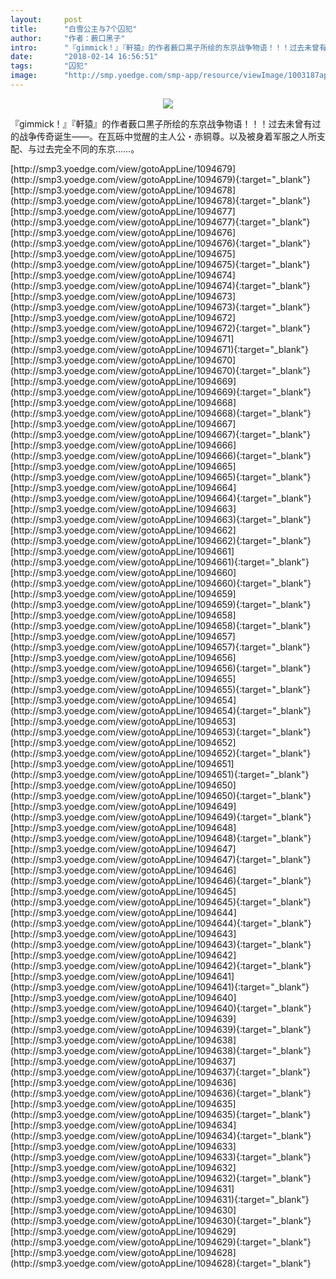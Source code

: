 ```yaml
---
layout:     post
title:      "白雪公主与7个囚犯"
author:     "作者：薮口黑子"
intro:      "『gimmick！』『軒猿』的作者薮口黒子所绘的东京战争物语！！！过去未曾有过的战争传奇诞生——。在瓦砾中觉醒的主人公・赤铜尊。以及被身着军服之人所支配、与过去完全不同的东京……。"
date:       "2018-02-14 16:56:51"
tags:       "囚犯"
image:      "http://smp.yoedge.com/smp-app/resource/viewImage/1003187appline.png"
---
```

<div style="text-align: center">
<p><img src="http://smp.yoedge.com/smp-app/resource/viewImage/1003187appline.png"/></p>
</div>
<p class="post-meta">
<span>『gimmick！』『軒猿』的作者薮口黒子所绘的东京战争物语！！！过去未曾有过的战争传奇诞生——。在瓦砾中觉醒的主人公・赤铜尊。以及被身着军服之人所支配、与过去完全不同的东京……。</span>
</p>
[http://smp3.yoedge.com/view/gotoAppLine/1094679](http://smp3.yoedge.com/view/gotoAppLine/1094679){:target="_blank"}
[http://smp3.yoedge.com/view/gotoAppLine/1094678](http://smp3.yoedge.com/view/gotoAppLine/1094678){:target="_blank"}
[http://smp3.yoedge.com/view/gotoAppLine/1094677](http://smp3.yoedge.com/view/gotoAppLine/1094677){:target="_blank"}
[http://smp3.yoedge.com/view/gotoAppLine/1094676](http://smp3.yoedge.com/view/gotoAppLine/1094676){:target="_blank"}
[http://smp3.yoedge.com/view/gotoAppLine/1094675](http://smp3.yoedge.com/view/gotoAppLine/1094675){:target="_blank"}
[http://smp3.yoedge.com/view/gotoAppLine/1094674](http://smp3.yoedge.com/view/gotoAppLine/1094674){:target="_blank"}
[http://smp3.yoedge.com/view/gotoAppLine/1094673](http://smp3.yoedge.com/view/gotoAppLine/1094673){:target="_blank"}
[http://smp3.yoedge.com/view/gotoAppLine/1094672](http://smp3.yoedge.com/view/gotoAppLine/1094672){:target="_blank"}
[http://smp3.yoedge.com/view/gotoAppLine/1094671](http://smp3.yoedge.com/view/gotoAppLine/1094671){:target="_blank"}
[http://smp3.yoedge.com/view/gotoAppLine/1094670](http://smp3.yoedge.com/view/gotoAppLine/1094670){:target="_blank"}
[http://smp3.yoedge.com/view/gotoAppLine/1094669](http://smp3.yoedge.com/view/gotoAppLine/1094669){:target="_blank"}
[http://smp3.yoedge.com/view/gotoAppLine/1094668](http://smp3.yoedge.com/view/gotoAppLine/1094668){:target="_blank"}
[http://smp3.yoedge.com/view/gotoAppLine/1094667](http://smp3.yoedge.com/view/gotoAppLine/1094667){:target="_blank"}
[http://smp3.yoedge.com/view/gotoAppLine/1094666](http://smp3.yoedge.com/view/gotoAppLine/1094666){:target="_blank"}
[http://smp3.yoedge.com/view/gotoAppLine/1094665](http://smp3.yoedge.com/view/gotoAppLine/1094665){:target="_blank"}
[http://smp3.yoedge.com/view/gotoAppLine/1094664](http://smp3.yoedge.com/view/gotoAppLine/1094664){:target="_blank"}
[http://smp3.yoedge.com/view/gotoAppLine/1094663](http://smp3.yoedge.com/view/gotoAppLine/1094663){:target="_blank"}
[http://smp3.yoedge.com/view/gotoAppLine/1094662](http://smp3.yoedge.com/view/gotoAppLine/1094662){:target="_blank"}
[http://smp3.yoedge.com/view/gotoAppLine/1094661](http://smp3.yoedge.com/view/gotoAppLine/1094661){:target="_blank"}
[http://smp3.yoedge.com/view/gotoAppLine/1094660](http://smp3.yoedge.com/view/gotoAppLine/1094660){:target="_blank"}
[http://smp3.yoedge.com/view/gotoAppLine/1094659](http://smp3.yoedge.com/view/gotoAppLine/1094659){:target="_blank"}
[http://smp3.yoedge.com/view/gotoAppLine/1094658](http://smp3.yoedge.com/view/gotoAppLine/1094658){:target="_blank"}
[http://smp3.yoedge.com/view/gotoAppLine/1094657](http://smp3.yoedge.com/view/gotoAppLine/1094657){:target="_blank"}
[http://smp3.yoedge.com/view/gotoAppLine/1094656](http://smp3.yoedge.com/view/gotoAppLine/1094656){:target="_blank"}
[http://smp3.yoedge.com/view/gotoAppLine/1094655](http://smp3.yoedge.com/view/gotoAppLine/1094655){:target="_blank"}
[http://smp3.yoedge.com/view/gotoAppLine/1094654](http://smp3.yoedge.com/view/gotoAppLine/1094654){:target="_blank"}
[http://smp3.yoedge.com/view/gotoAppLine/1094653](http://smp3.yoedge.com/view/gotoAppLine/1094653){:target="_blank"}
[http://smp3.yoedge.com/view/gotoAppLine/1094652](http://smp3.yoedge.com/view/gotoAppLine/1094652){:target="_blank"}
[http://smp3.yoedge.com/view/gotoAppLine/1094651](http://smp3.yoedge.com/view/gotoAppLine/1094651){:target="_blank"}
[http://smp3.yoedge.com/view/gotoAppLine/1094650](http://smp3.yoedge.com/view/gotoAppLine/1094650){:target="_blank"}
[http://smp3.yoedge.com/view/gotoAppLine/1094649](http://smp3.yoedge.com/view/gotoAppLine/1094649){:target="_blank"}
[http://smp3.yoedge.com/view/gotoAppLine/1094648](http://smp3.yoedge.com/view/gotoAppLine/1094648){:target="_blank"}
[http://smp3.yoedge.com/view/gotoAppLine/1094647](http://smp3.yoedge.com/view/gotoAppLine/1094647){:target="_blank"}
[http://smp3.yoedge.com/view/gotoAppLine/1094646](http://smp3.yoedge.com/view/gotoAppLine/1094646){:target="_blank"}
[http://smp3.yoedge.com/view/gotoAppLine/1094645](http://smp3.yoedge.com/view/gotoAppLine/1094645){:target="_blank"}
[http://smp3.yoedge.com/view/gotoAppLine/1094644](http://smp3.yoedge.com/view/gotoAppLine/1094644){:target="_blank"}
[http://smp3.yoedge.com/view/gotoAppLine/1094643](http://smp3.yoedge.com/view/gotoAppLine/1094643){:target="_blank"}
[http://smp3.yoedge.com/view/gotoAppLine/1094642](http://smp3.yoedge.com/view/gotoAppLine/1094642){:target="_blank"}
[http://smp3.yoedge.com/view/gotoAppLine/1094641](http://smp3.yoedge.com/view/gotoAppLine/1094641){:target="_blank"}
[http://smp3.yoedge.com/view/gotoAppLine/1094640](http://smp3.yoedge.com/view/gotoAppLine/1094640){:target="_blank"}
[http://smp3.yoedge.com/view/gotoAppLine/1094639](http://smp3.yoedge.com/view/gotoAppLine/1094639){:target="_blank"}
[http://smp3.yoedge.com/view/gotoAppLine/1094638](http://smp3.yoedge.com/view/gotoAppLine/1094638){:target="_blank"}
[http://smp3.yoedge.com/view/gotoAppLine/1094637](http://smp3.yoedge.com/view/gotoAppLine/1094637){:target="_blank"}
[http://smp3.yoedge.com/view/gotoAppLine/1094636](http://smp3.yoedge.com/view/gotoAppLine/1094636){:target="_blank"}
[http://smp3.yoedge.com/view/gotoAppLine/1094635](http://smp3.yoedge.com/view/gotoAppLine/1094635){:target="_blank"}
[http://smp3.yoedge.com/view/gotoAppLine/1094634](http://smp3.yoedge.com/view/gotoAppLine/1094634){:target="_blank"}
[http://smp3.yoedge.com/view/gotoAppLine/1094633](http://smp3.yoedge.com/view/gotoAppLine/1094633){:target="_blank"}
[http://smp3.yoedge.com/view/gotoAppLine/1094632](http://smp3.yoedge.com/view/gotoAppLine/1094632){:target="_blank"}
[http://smp3.yoedge.com/view/gotoAppLine/1094631](http://smp3.yoedge.com/view/gotoAppLine/1094631){:target="_blank"}
[http://smp3.yoedge.com/view/gotoAppLine/1094630](http://smp3.yoedge.com/view/gotoAppLine/1094630){:target="_blank"}
[http://smp3.yoedge.com/view/gotoAppLine/1094629](http://smp3.yoedge.com/view/gotoAppLine/1094629){:target="_blank"}
[http://smp3.yoedge.com/view/gotoAppLine/1094628](http://smp3.yoedge.com/view/gotoAppLine/1094628){:target="_blank"}


